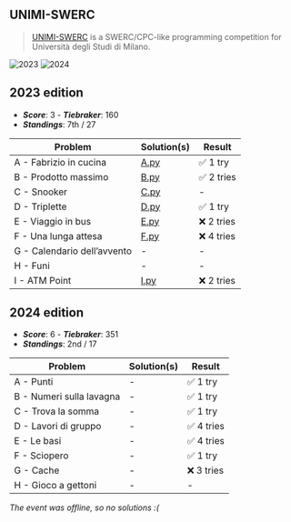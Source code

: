 ## UNIMI-SWERC

> [UNIMI-SWERC](https://unimi-swerc.github.io/) is a SWERC/CPC-like programming competition for Università degli Studi di Milano.

![2023](https://img.shields.io/badge/2023-7th%20%2F%2027-gold)
![2024](https://img.shields.io/badge/2024-2nd%20%2F%2017-gold)

## 2023 edition

- **_Score_**: 3 - **_Tiebraker_**: 160
- **_Standings_**: 7th / 27

| Problem                     | Solution(s)           | Result     |
| --------------------------- | --------------------- | ---------- |
| A - Fabrizio in cucina      | [A.py](./2023/A/A.py) | ✅ 1 try   |
| B - Prodotto massimo        | [B.py](./2023/B/B.py) | ✅ 2 tries |
| C - Snooker                 | [C.py](./2023/C/C.py) | -          |
| D - Triplette               | [D.py](./2023/D/D.py) | ✅ 1 try   |
| E - Viaggio in bus          | [E.py](./2023/E/E.py) | ❌ 2 tries |
| F - Una lunga attesa        | [F.py](./2023/F/F.py) | ❌ 4 tries |
| G - Calendario dell’avvento | -                     | -          |
| H - Funi                    | -                     | -          |
| I - ATM Point               | [I.py](./2023/I/I.py) | ❌ 2 tries |

## 2024 edition

- **_Score_**: 6 - **_Tiebraker_**: 351
- **_Standings_**: 2nd / 17

| Problem                     | Solution(s)           | Result     |
| --------------------------- | --------------------- | ---------- |
| A - Punti                   | -                     | ✅ 1 try   |
| B - Numeri sulla lavagna    | -                     | ✅ 1 try   |
| C - Trova la somma          | -                     | ✅ 1 try   |
| D - Lavori di gruppo        | -                     | ✅ 4 tries |
| E - Le basi                 | -                     | ✅ 4 tries |
| F - Sciopero                | -                     | ✅ 1 try   |
| G - Cache                   | -                     | ❌ 3 tries |
| H - Gioco a gettoni         | -                     | -          |

_The event was offline, so no solutions :(_
